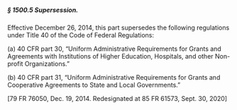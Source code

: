 ##### § 1500.5 Supersession. #####

Effective December 26, 2014, this part supersedes the following regulations under Title 40 of the Code of Federal Regulations:

(a) 40 CFR part 30, “Uniform Administrative Requirements for Grants and Agreements with Institutions of Higher Education, Hospitals, and other Non-profit Organizations.”

(b) 40 CFR part 31, “Uniform Administrative Requirements for Grants and Cooperative Agreements to State and Local Governments.”

[79 FR 76050, Dec. 19, 2014. Redesignated at 85 FR 61573, Sept. 30, 2020]